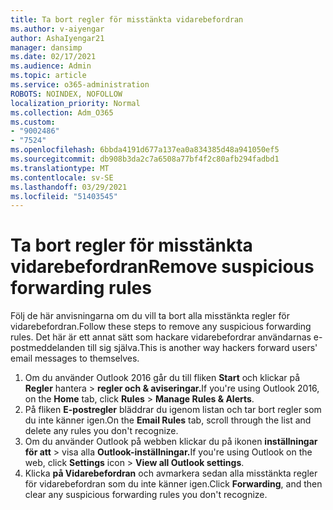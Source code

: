```yaml
---
title: Ta bort regler för misstänkta vidarebefordran
ms.author: v-aiyengar
author: AshaIyengar21
manager: dansimp
ms.date: 02/17/2021
ms.audience: Admin
ms.topic: article
ms.service: o365-administration
ROBOTS: NOINDEX, NOFOLLOW
localization_priority: Normal
ms.collection: Adm_O365
ms.custom:
- "9002486"
- "7524"
ms.openlocfilehash: 6bbda4191d677a137ea0a834385d48a941050ef5
ms.sourcegitcommit: db908b3da2c7a6508a77bf4f2c80afb294fadbd1
ms.translationtype: MT
ms.contentlocale: sv-SE
ms.lasthandoff: 03/29/2021
ms.locfileid: "51403545"
---
```

# <a name="remove-suspicious-forwarding-rules"></a><span data-ttu-id="34e15-102">Ta bort regler för misstänkta vidarebefordran</span><span class="sxs-lookup"><span data-stu-id="34e15-102">Remove suspicious forwarding rules</span></span>

<span data-ttu-id="34e15-103">Följ de här anvisningarna om du vill ta bort alla misstänkta regler för vidarebefordran.</span><span class="sxs-lookup"><span data-stu-id="34e15-103">Follow these steps to remove any suspicious forwarding rules.</span></span> <span data-ttu-id="34e15-104">Det här är ett annat sätt som hackare vidarebefordrar användarnas e-postmeddelanden till sig själva.</span><span class="sxs-lookup"><span data-stu-id="34e15-104">This is another way hackers forward users' email messages to themselves.</span></span>

1. <span data-ttu-id="34e15-105">Om du använder Outlook 2016 går du till fliken **Start** och klickar på **Regler** hantera  >  **regler och & aviseringar.**</span><span class="sxs-lookup"><span data-stu-id="34e15-105">If you're using Outlook 2016, on the **Home** tab, click **Rules** > **Manage Rules & Alerts**.</span></span> 
1. <span data-ttu-id="34e15-106">På fliken **E-postregler** bläddrar du igenom listan och tar bort regler som du inte känner igen.</span><span class="sxs-lookup"><span data-stu-id="34e15-106">On the **Email Rules** tab, scroll through the list and delete any rules you don't recognize.</span></span>
1. <span data-ttu-id="34e15-107">Om du använder Outlook på webben klickar du på ikonen **inställningar för att** > visa alla **Outlook-inställningar.**</span><span class="sxs-lookup"><span data-stu-id="34e15-107">If you're using Outlook on the web, click **Settings** icon > **View all Outlook settings**.</span></span>
1. <span data-ttu-id="34e15-108">Klicka **på Vidarebefordran** och avmarkera sedan alla misstänkta regler för vidarebefordran som du inte känner igen.</span><span class="sxs-lookup"><span data-stu-id="34e15-108">Click **Forwarding**, and then clear any suspicious forwarding rules you don't recognize.</span></span>
